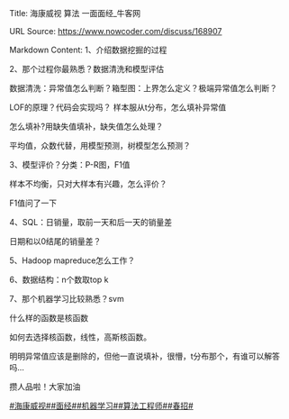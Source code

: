 Title: 海康威视 算法 一面面经_牛客网

URL Source: https://www.nowcoder.com/discuss/168907

Markdown Content:
1、介绍数据挖掘的过程

2、那个过程你最熟悉？数据清洗和模型评估

数据清洗：异常值怎么判断？箱型图：上界怎么定义？极端异常值怎么判断？

LOF的原理？代码会实现吗？ 样本服从t分布，怎么填补异常值

怎么填补?用缺失值填补，缺失值怎么处理？

平均值，众数代替，用模型预测，树模型怎么预测？

3、模型评价？分类：P-R图，F1值

样本不均衡，只对大样本有兴趣，怎么评价？

F1值问了一下

4、SQL：日销量，取前一天和后一天的销量差

日期和以0结尾的销量差？

5、Hadoop mapreduce怎么工作？

6、数据结构：n个数取top k

7、那个机器学习比较熟悉？svm

什么样的函数是核函数

如何去选择核函数，线性，高斯核函数。

明明异常值应该是删除的，但他一直说填补，很懵，t分布那个，有谁可以解答吗...

攒人品啦！大家加油

[#海康威视#](https://www.nowcoder.com/enterprise/795/discussion)[#面经#](https://www.nowcoder.com/creation/subject/928d551be73f40db82c0ed83286c8783)[#机器学习#](https://www.nowcoder.com/creation/subject/1d21b7f0279f49f9bdb350c0e103df4f)[#算法工程师#](https://www.nowcoder.com/creation/subject/146d543971d045ba84b4b8a4dd573fff)[#春招#](https://www.nowcoder.com/creation/subject/9aea3762a04c49bfb6da8d3f4705c354)
